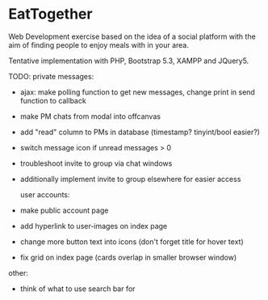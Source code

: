 # EatTogether

Web Development exercise based on the idea of a social platform with the aim of finding people to enjoy meals with in your area.

Tentative implementation with PHP, Bootstrap 5.3, XAMPP and JQuery5.

TODO:
private messages:
- ajax: make polling function to get new messages, change print in send function to callback
- make PM chats from modal into offcanvas
- add "read" column to PMs in database (timestamp? tinyint/bool easier?)
- switch message icon if unread messages > 0
- troubleshoot invite to group via chat windows
- additionally implement invite to group elsewhere for easier access

  user accounts:
- make public account page
- add hyperlink to user-images on index page
- change more button text into icons (don't forget title for hover text)
- fix grid on index page (cards overlap in smaller browser window)

other:
- think of what to use search bar for
